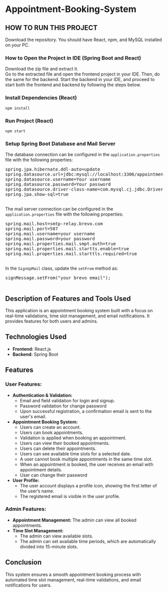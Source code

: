 # Appointment-Booking-System

<h2>HOW TO RUN THIS PROJECT</h2>
  <p>Download the repository. You should have React, npm, and MySQL installed on your PC.</p>

  <h3>How to Open the Project in IDE (Spring Boot and React)</h3>
  <p>Download the zip file and extract it.<br> 
  Go to the extracted file and open the frontend project in your IDE. Then, do the same for the backend. Start the backend in your IDE, and proceed to start both the frontend and backend by following the steps below.</p>
  
  <h3>Install Dependencies (React)</h3>
  <p><code>npm install</code></p>
  
  <h3>Run Project (React)</h3>
  <p><code>npm start</code></p>
  
  <h3>Setup Spring Boot Database and Mail Server</h3>
  <p>The database connection can be configured in the <code>application.properties</code> file with the following properties:</p>
  <pre>
spring.jpa.hibernate.ddl-auto=update
spring.datasource.url=jdbc:mysql://localhost:3306/appointment_booking?createDatabaseIfNotExist=true
spring.datasource.username=Your username
spring.datasource.password=Your password
spring.datasource.driver-class-name=com.mysql.cj.jdbc.Driver
spring.jpa.show-sql=true
  </pre>
  
  <p>The mail server connection can be configured in the <code>application.properties</code> file with the following properties:</p>
  <pre>
spring.mail.host=smtp-relay.brevo.com
spring.mail.port=587
spring.mail.username=your username
spring.mail.password=your password
spring.mail.properties.mail.smpt.auth=true
spring.mail.properties.mail.startts.enable=true
spring.mail.properties.mail.starttls.required=true
  </pre>
  
  <p>In the <code>SignUpMail</code> class, update the <code>setFrom</code> method as:</p>
  <pre>
signMessage.setFrom("your brevo email");
  </pre>

  <h2>Description of Features and Tools Used</h2>
  <p>This application is an appointment booking system built with a focus on real-time validations, time slot management, and email notifications. It provides features for both users and admins.</p>

  <h2>Technologies Used</h2>
  <ul>
    <li><strong>Frontend:</strong> React.js</li>
    <li><strong>Backend:</strong> Spring Boot</li>
  </ul>

  <h2>Features</h2>
  
  <h3>User Features:</h3>
  <ul>
    <li><strong>Authentication & Validation:</strong>
      <ul>
        <li>Email and field validation for login and signup.</li>
        <li>Password validation for change password</li>
        <li>Upon successful registration, a confirmation email is sent to the user's email.</li>
      </ul>
    </li>
    <li><strong>Appointment Booking System:</strong>
      <ul>
        <li>Users can create an account.</li>
        <li>Users can book appointments.</li>
        <li>Validation is applied when booking an appointment.</li>
        <li>Users can view their booked appointments.</li>
        <li>Users can delete their appointments.</li>
        <li>Users can see available time slots for a selected date.</li>
        <li>A user cannot book multiple appointments in the same time slot.</li>
        <li>When an appointment is booked, the user receives an email with appointment details.</li>
        <li>User can change their password</li>
      </ul>
    </li>
    <li><strong>User Profile:</strong>
      <ul>
        <li>The user account displays a profile icon, showing the first letter of the user’s name.</li>
        <li>The registered email is visible in the user profile.</li>
      </ul>
    </li>
  </ul>
  
  <h3>Admin Features:</h3>
  <ul>
    <li><strong>Appointment Management:</strong> The admin can view all booked appointments.</li>
    <li><strong>Time Slot Management:</strong>
      <ul>
        <li>The admin can view available slots.</li>
        <li>The admin can set available time periods, which are automatically divided into 15-minute slots.</li>
      </ul>
    </li>
  </ul>
  
  <h2>Conclusion</h2>
  <p>This system ensures a smooth appointment booking process with automated time slot management, real-time validations, and email notifications for users.</p>
